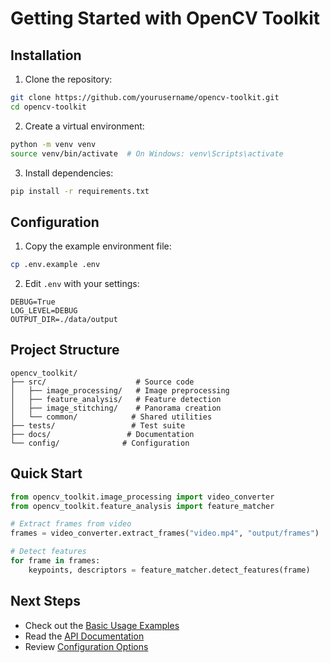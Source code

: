# Getting Started with OpenCV Toolkit

## Installation

1. Clone the repository:
```bash
git clone https://github.com/yourusername/opencv-toolkit.git
cd opencv-toolkit
```

2. Create a virtual environment:
```bash
python -m venv venv
source venv/bin/activate  # On Windows: venv\Scripts\activate
```

3. Install dependencies:
```bash
pip install -r requirements.txt
```

## Configuration

1. Copy the example environment file:
```bash
cp .env.example .env
```

2. Edit `.env` with your settings:
```env
DEBUG=True
LOG_LEVEL=DEBUG
OUTPUT_DIR=./data/output
```

## Project Structure

```
opencv_toolkit/
├── src/                    # Source code
│   ├── image_processing/   # Image preprocessing
│   ├── feature_analysis/   # Feature detection
│   ├── image_stitching/    # Panorama creation
│   └── common/            # Shared utilities
├── tests/                 # Test suite
├── docs/                 # Documentation
└── config/              # Configuration
```

## Quick Start

```python
from opencv_toolkit.image_processing import video_converter
from opencv_toolkit.feature_analysis import feature_matcher

# Extract frames from video
frames = video_converter.extract_frames("video.mp4", "output/frames")

# Detect features
for frame in frames:
    keypoints, descriptors = feature_matcher.detect_features(frame)
```

## Next Steps

- Check out the [Basic Usage Examples](../examples/basic_usage.md)
- Read the [API Documentation](../api/)
- Review [Configuration Options](../config/)
